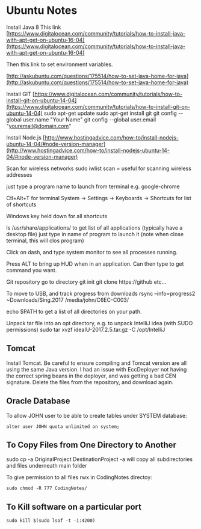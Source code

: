 # Ubuntu Notes

Install Java 8
This link
[https://www.digitalocean.com/community/tutorials/how-to-install-java-with-apt-get-on-ubuntu-16-04](https://www.digitalocean.com/community/tutorials/how-to-install-java-with-apt-get-on-ubuntu-16-04)

Then this link to set environment variables.

[http://askubuntu.com/questions/175514/how-to-set-java-home-for-java](http://askubuntu.com/questions/175514/how-to-set-java-home-for-java)

Install GIT
[https://www.digitalocean.com/community/tutorials/how-to-install-git-on-ubuntu-14-04](https://www.digitalocean.com/community/tutorials/how-to-install-git-on-ubuntu-14-04)
sudo apt-get update 
sudo apt-get install git
git config --global user.name "Your Name"
git config --global user.email "youremail@domain.com"

Install Node.js
[http://www.hostingadvice.com/how-to/install-nodejs-ubuntu-14-04/#node-version-manager](http://www.hostingadvice.com/how-to/install-nodejs-ubuntu-14-04/#node-version-manager)



Scan for wireless networks
sudo iwlist scan    = useful for scanning wireless addresses

just type a program name to launch from terminal e.g. google-chrome

Ctl+Alt+T for terminal
System → Settings → Keyboards → Shortcuts for list of shortcuts

Windows key held down for all shortcuts 

ls /usr/share/applications/   to get list of all applications (typically have a desktop file)
just type in name of program to launch it (note when close terminal, this will clos program)

Click on dash, and type system monitor to see all processes running.

Press ALT to bring up HUD when in an application.  Can then type to get command you want.

Git repository
go to directory
git init
git clone https://github etc…

To move to USB, and track progress from downloads
rsync –info=progress2 ~Downloads/Sing.2017 /media/john/C6EC-C003/

echo $PATH   to get a list of all directories on your path. 


Unpack tar file into an opt directory, e.g. to unpack IntelliJ idea (with SUDO permissions)
sudo tar xvzf ideaIU-2017.2.5.tar.gz -C /opt/IntelliJ

Tomcat 
-------
Install Tomcat.  Be careful to ensure compiling and Tomcat version are all using the same Java version.
I had an issue with EccDeployer not having the correct spring beans in the deployer, and was getting a bad CEN 
signature.  Delete the files from the repository, and download again.


Oracle Database
---------------
To allow JOHN user to be able to create tables under SYSTEM database:

`alter user JOHN quota unlimited on system;`


To Copy Files from One Directory to Another
----------------------------------------------
sudo cp -a OriginalProject DestinationProject
-a will  copy all subdirectories and files underneath main folder

To give permission to all files rwx in CodingNotes directoy:

`sudo chmod -R 777 CodingNotes/`

To Kill software on a particular port
-------------------------------------
`sudo kill $(sudo lsof -t -i:4200)`

